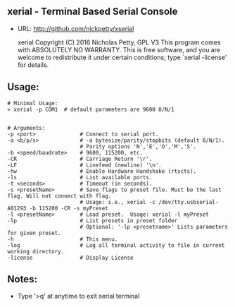 
xerial - Terminal Based Serial Console
-------------------------------------
 + URL: http://github.com/nickpetty/xserial

    xerial Copyright (C) 2016  Nicholas Petty, GPL V3
    This program comes with ABSOLUTELY NO WARRANTY.
    This is free software, and you are welcome to redistribute it
    under certain conditions; type `xerial -license' for details.

Usage:
------------------------------------------------------------------------
    # Minimal Usage:
    > xerial -p COM1  # default parameters are 9600 8/N/1

    
    # Arguments:
    -p <port>              # Connect to serial port.
    -a <b/p/s>             # -a bytesize/parity/stopbits (default 8/N/1).
                           # Parity options 'N','E','O','M','S'.
    -b <speed/baudrate>    # 9600, 115200, etc.
    -CR                    # Carriage Return '\r'.
    -LF                    # Linefeed (newline) '\n'.
    -hw                    # Enable Hardware Handshake (rtscts).
    -ls                    # List available ports.
    -t <seconds>           # Timeout (in seconds).
    -s <presetName>        # Save flags to preset file. Must be the last flag. Will not connect with flag.
                           # Usage: i.e., xerial -c /dev/tty.usbserial-A01293 -b 115200 -CR -s myPreset
    -l <presetName>        # Load preset.  Usage: xerial -l myPreset
    -lp                    # List presets in preset folder
                           # Optional: '-lp <presetname>' Lists parameters for given preset.
    -h                     # This menu.
    -log                   # Log all terminal activity to file in current working directory.
    -license               # Display License

Notes:
------------------------------------------------------------------------
 + Type '>q' at anytime to exit serial terminal